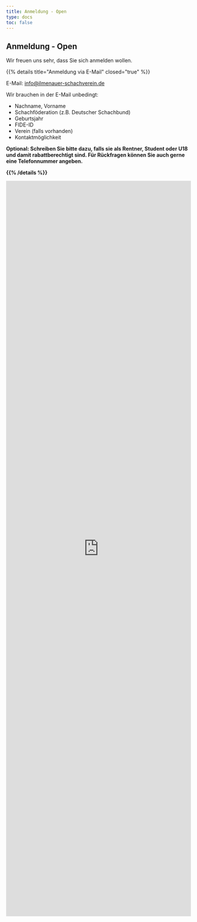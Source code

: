 ```yaml
---
title: Anmeldung - Open
type: docs
toc: false
---
```

## Anmeldung - Open
Wir freuen uns sehr, dass Sie sich anmelden wollen.

{{% details title="Anmeldung via E-Mail" closed="true" %}}

E-Mail: [info@ilmenauer-schachverein.de](mailto:info@ilmenauer-schachverein.de)

Wir brauchen in der E-Mail unbedingt:

- Nachname, Vorname
- Schachföderation (z.B. Deutscher Schachbund)
- Geburtsjahr
- FIDE-ID
- Verein (falls vorhanden)
- Kontaktmöglichkeit

<strong>Optional:<strong>
Schreiben Sie bitte dazu, falls sie als Rentner, Student oder U18 und damit rabattberechtigt sind.
Für Rückfragen können Sie auch gerne eine Telefonnummer angeben.


{{% /details %}}

<iframe src="https://register.ilmenauersv.xyz/open2024/" width="100%" height="2000px" style="border:0;" allowfullscreen="" loading="lazy" referrerpolicy="no-referrer-when-downgrade" scrolling="no"></iframe>
<br>



